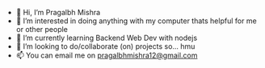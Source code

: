 - 👋 Hi, I’m Pragalbh Mishra
- 👀 I’m interested in doing anything with my computer thats helpful for me or other people
- 🌱 I’m currently learning Backend Web Dev with nodejs
- 💞️ I’m looking to do/collaborate (on) projects so... hmu
- 📫 You can email me on pragalbhmishra12@gmail.com

<!---
TheBossManY/TheBossManY is a ✨ special ✨ repository because its `README.md` (this file) appears on your GitHub profile.
You can click the Preview link to take a look at your changes.
--->
